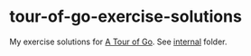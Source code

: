 # tour-of-go-exercise-solutions
My exercise solutions for [A Tour of Go](https://go.dev/tour/). See [internal](https://github.com/HowieTKL/tour-of-go-exercise-solutions/tree/main/internal) folder.
